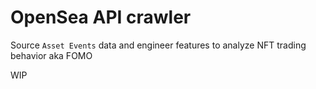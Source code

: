 # OpenSea API crawler

Source `Asset Events` data and engineer features to analyze NFT trading behavior aka FOMO

WIP